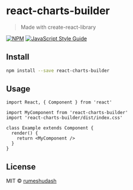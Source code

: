 # react-charts-builder

> Made with create-react-library

[![NPM](https://img.shields.io/npm/v/react-charts-builder.svg)](https://www.npmjs.com/package/react-charts-builder) [![JavaScript Style Guide](https://img.shields.io/badge/code_style-standard-brightgreen.svg)](https://standardjs.com)

## Install

```bash
npm install --save react-charts-builder
```

## Usage

```tsx
import React, { Component } from 'react'

import MyComponent from 'react-charts-builder'
import 'react-charts-builder/dist/index.css'

class Example extends Component {
  render() {
    return <MyComponent />
  }
}
```

## License

MIT © [rumeshudash](https://github.com/rumeshudash)
